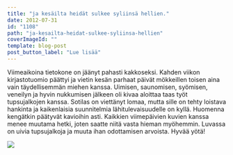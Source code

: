 ```yaml
---
title: "ja kesäilta heidät sulkee syliinsä hellien."
date: 2012-07-31
id: "1108"
path: "ja-kesailta-heidat-sulkee-syliinsa-hellien"
coverImageId: ""
template: blog-post
post_button_label: "Lue lisää"
---
```


Viimeaikoina tietokone on jäänyt pahasti kakkoseksi. Kahden viikon kirjastotuomio päättyi ja vietin kesän parhaat päivät mökkeillen toisen aina vain täydellisemmän miehen kanssa. Uimisen, saunomisen, syömisen, veneilyn ja hyvin nukkumisen jälkeen oli kivaa aloittaa taas työt tupsujalkojen kanssa. Sotilas on viettänyt lomaa, mutta sille on tehty loistava hankinta ja kaikenlaisia suunnitelmia lähitulevaisuudelle on kyllä. Huomenna kengätkin päätyvät kavioihin asti. Kaikkien viimepäivien kuvien kanssa menee muutama hetki, joten saatte niitä vasta hieman myöhemmin. Luvassa on uivia tupsujalkoja ja muuta ihan odottamisen arvoista. Hyvää yötä!

[![](/images/IMG_7862__.jpg)](http://4.bp.blogspot.com/-SBkWKZCO1tw/UBg1RCCvlAI/AAAAAAAAA7U/6EEnWMv3AG8/s1600/IMG_7862__.jpg)
